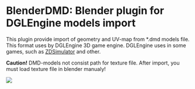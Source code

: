 # BlenderDMD: Blender plugin for DGLEngine models import

This plugin provide import of geometry and UV-map from *.dmd models file. This format uses by DGLEngine 3D game engine. DGLEngine uses in some games, such as [ZDSimulator](https://zdsimulator.com.ua/) and other.

**Caution!** DMD-models not consist path for texture file. After import, you must load texture file in blender manualy!

![](https://habrastorage.org/webt/hn/xu/mc/hnxumcke59ojrsveljuwnfwf5xi.png)


